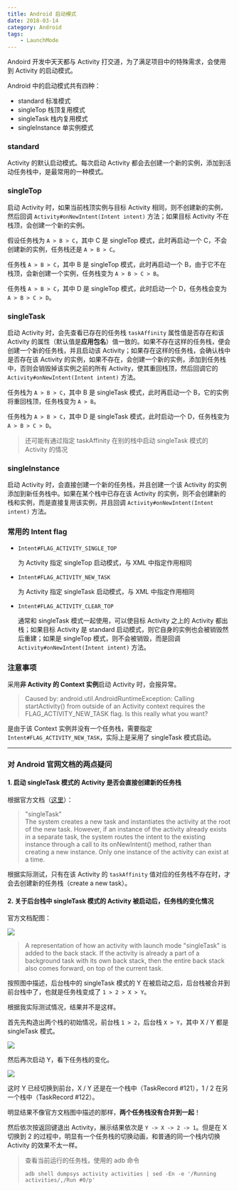 ```yaml
---
title: Android 启动模式
date: 2018-03-14
category: Android
tags:
    - LaunchMode
---
```


Andoird 开发中天天都与 Activity 打交道，为了满足项目中的特殊需求，会使用到 Activity 的启动模式。

Android 中的启动模式共有四种：

- standard 标准模式
- singleTop 栈顶复用模式
- singleTask 栈内复用模式
- singleInstance 单实例模式

### standard

Activity 的默认启动模式。每次启动 Activity 都会去创建一个新的实例，添加到活动任务栈中，是最常用的一种模式。

### singleTop

启动 Activity 时，如果当前栈顶实例与目标 Activity 相同，则不创建新的实例，然后回调 `Activity#onNewIntent(Intent intent)` 方法；如果目标 Activity 不在栈顶，会创建一个新的实例。

假设任务栈为 `A > B > C`，其中 C 是 singleTop 模式，此时再启动一个 C，不会创建新的实例，任务栈还是 `A > B > C`。

任务栈 `A > B > C`，其中 B 是 singleTop 模式，此时再启动一个 B，由于它不在栈顶，会新创建一个实例，任务栈变为 `A > B > C > B`。

任务栈 `A > B > C`，其中 D 是 singleTop 模式，此时启动一个 D，任务栈会变为 `A > B > C > D`。

### singleTask

启动 Activity 时，会先查看已存在的任务栈 `taskAffinity` 属性值是否存在和该 Activity 的属性（默认值是**应用包名**）值一致的。如果不存在这样的任务栈，便会创建一个新的任务栈，并且启动该 Activity；如果存在这样的任务栈，会确认栈中是否存在该 Activity 的实例，如果不存在，会创建一个新的实例，添加到任务栈中，否则会销毁掉该实例之前的所有 Activity，使其重回栈顶，然后回调它的 `Activity#onNewIntent(Intent intent)` 方法。

任务栈为 `A > B > C`，其中 B 是 singleTask 模式，此时再启动一个 B，它的实例将重回栈顶，任务栈变为 `A > B`。

任务栈为 `A > B > C`，其中 D 是 singleTask 模式，此时启动一个 D，任务栈变为 `A > B > C > D`。

> 还可能有通过指定 taskAffinity 在别的栈中启动 singleTask 模式的 Activity 的情况

### singleInstance

启动 Activity 时，会直接创建一个新的任务栈，并且创建一个该 Activity 的实例添加到新任务栈中。如果在某个栈中已存在该 Activity 的实例，则不会创建新的栈和实例，而是直接复用该实例，并且回调 `Activity#onNewIntent(Intent intent)` 方法。

### 常用的 Intent flag

- `Intent#FLAG_ACTIVITY_SINGLE_TOP`

  为 Activity 指定 singleTop 启动模式，与 XML 中指定作用相同
  
- `Intent#FLAG_ACTIVITY_NEW_TASK` 

  为 Activity 指定 singleTask 启动模式，与 XML 中指定作用相同
  
- `Intent#FLAG_ACTIVITY_CLEAR_TOP` 

  通常和 singleTask 模式一起使用，可以使目标 Activity 之上的 Activity 都出栈；如果目标 Activity 是 standard 启动模式，则它自身的实例也会被销毁然后重建；如果是 singleTop 模式，则不会被销毁，而是回调 `Activity#onNewIntent(Intent intent)` 方法。

### 注意事项

采用**非 Activity 的 Context 实例**启动 Activity 时，会报异常。

> Caused by: android.util.AndroidRuntimeException: Calling startActivity() from outside of an Activity  context requires the FLAG_ACTIVITY_NEW_TASK flag. Is this really what you want?

是由于该 Context 实例并没有一个任务栈，需要指定 `Intent#FLAG_ACTIVITY_NEW_TASK`，实际上是采用了 singleTask 模式启动。

---

### 对 Android 官网文档的两点疑问

#### 1. 启动 singleTask 模式的 Activity 是否会直接创建新的任务栈

根据官方文档（[这里](https://developer.android.com/guide/components/activities/tasks-and-back-stack.html#ManifestForTasks)）：

> "singleTask"
> <br/>
> The system creates a new task and instantiates the activity at the root of the new task.  However, if an instance of the activity already exists in a separate task, the system routes the intent to the existing instance through a call to its onNewIntent() method, rather than creating a new instance. Only one instance of the activity can exist at a time.

根据实际测试，只有在该 Activity 的 `taskAffinity` 值对应的任务栈不存在时，才会去创建新的任务栈（create a new task）。

#### 2. 关于后台栈中 singleTask 模式的 Activity 被启动后，任务栈的变化情况 

官方文档配图：

![](https://ws4.sinaimg.cn/large/006tNbRwgy1fpcvs2e83dj30fa08lq3z.jpg)

> A representation of how an activity with launch mode "singleTask" is added to the back stack. If the activity is already a part of a background task with its own back stack, then the entire back stack also comes forward, on top of the current task.

按照图中描述，后台栈中的 singleTask 模式的 Y 在被启动之后，后台栈被合并到前台栈中了，也就是任务栈变成了 `1 > 2 > X > Y`。

根据我实际测试情况，结果并不是这样。

首先先构造出两个栈的初始情况，前台栈 `1 > 2`，后台栈 `X > Y`，其中 X / Y 都是 singleTask 模式。

![](https://ws2.sinaimg.cn/large/006tNbRwgy1fpcw16ul6dj313c06sn58.jpg)

然后再次启动 Y，看下任务栈的变化。

![](https://ws2.sinaimg.cn/large/006tNbRwly1fpcw3huvwij312207on66.jpg)

这时 Y 已经切换到前台，X / Y 还是在一个栈中（TaskRecord #121），1 / 2 在另一个栈中（TaskRecord #122）。

明显结果不像官方文档图中描述的那样，**两个任务栈没有合并到一起**！

然后依次按返回键退出 Activity，展示结果依次是 `Y -> X -> 2 -> 1`。但是在 X 切换到 2 的过程中，明显有一个任务栈的切换动画，和普通的同一个栈内切换 Activity 的效果不太一样。

> 查看当前运行的任务栈，使用的 adb 命令
>
> `adb shell dumpsys activity activities | sed -En -e '/Running activities/,/Run #0/p'`

